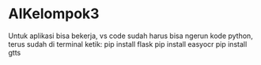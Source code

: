 # AIKelompok3
Untuk aplikasi bisa bekerja, vs code sudah harus bisa ngerun kode python, terus sudah di terminal ketik: 
pip install flask
pip install easyocr
pip install gtts
